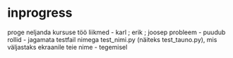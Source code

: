 # inprogress
proge neljanda kursuse töö
liikmed - karl ; erik ; joosep
probleem - puudub
rollid - jagamata
testfail nimega test_nimi.py (näiteks test_tauno.py), mis väljastaks ekraanile teie nime - tegemisel
